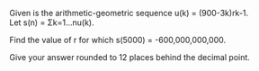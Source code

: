   <p>  Given is the arithmetic-geometric sequence u(k) = (900-3k)rk-1.<br />  Let s(n) = &Sigma;k=1...nu(k).  </p>  <p>  Find the value of r for which s(5000) = -600,000,000,000.  </p>  <p>  Give your answer rounded to 12 places behind the decimal point.  </p>        